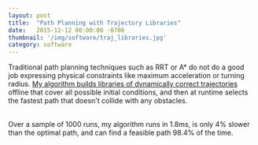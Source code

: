 ```yaml
---
layout: post
title:  "Path Planning with Trajectory Libraries"
date:   2015-12-12 00:00:00 -0700
thumbnail: '/img/software/traj_libraries.jpg'
category: software
---
```

Traditional path planning techniques such as RRT or A* do not do a good job expressing physical constraints like maximum acceleration or turning radius. <a href="https://youtu.be/9BBTKllZ-eA">My algorithm builds libraries of dynamically correct trajectories</a> offline that cover all possible initial conditions, and then at runtime selects the fastest path that doesn't collide with any obstacles.<br><br>

Over a sample of 1000 runs, my algorithm runs in 1.8ms, is only 4% slower than the optimal path, and can find a feasible path 98.4% of the time.  
